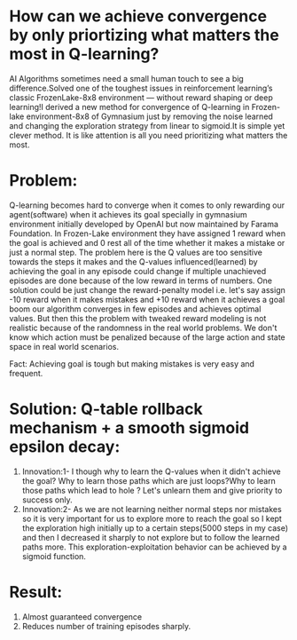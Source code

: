 # How can we achieve convergence by only priortizing what matters the most in Q-learning?
AI Algorithms sometimes need a small human touch to see a big difference.Solved one of the toughest issues in reinforcement learning’s classic FrozenLake-8x8 environment — without reward shaping or deep learning!I derived a new method for convergence of Q-learning in Frozen-lake environment-8x8 of Gymnasium just by removing the noise learned and changing the exploration strategy from linear to sigmoid.It is simple yet clever method. It is like attention is all you need prioritizing what matters the most.

# Problem:
Q-learning becomes hard to converge when it comes to only rewarding our agent(software) when it achieves its goal specially in gymnasium environment initially developed by OpenAI but now maintained by Farama Foundation. In Frozen-Lake environment they have assigned 1 reward when the goal is achieved and 0 rest all of the time whether it makes a mistake or just a normal step.  The problem here is the Q values are too sensitive towards the steps it makes and the Q-values influenced(learned) by achieving the goal in any episode could change if multiple unachieved episodes are done because of the low reward in terms of numbers. One solution could be just change the reward-penalty model i.e. let's say assign -10 reward when it makes mistakes and +10 reward when it achieves a goal boom our algorithm converges in few episodes and achieves optimal values. But then this the problem with tweaked reward modeling is not realistic because of the randomness in the real world problems. We don't know which action must be penalized because of the large action and state space in real world scenarios.

Fact: Achieving goal is tough but making mistakes is very easy and frequent.


# Solution: Q-table rollback mechanism + a smooth sigmoid epsilon decay:
 1. Innovation:1- I though why to learn the Q-values when it didn't achieve the goal? Why to learn those paths which are just loops?Why to learn those paths which lead to hole ? Let's unlearn them and give priority to success only.
 2. Innovation:2- As we are not learning neither normal steps nor mistakes so it is very important for us to explore more to reach the goal so I kept the exploration high initially up to a certain steps(5000 steps in my case) and then I decreased it sharply to not explore but to follow the learned paths more.
    This exploration-exploitation behavior can be achieved by a sigmoid function.
# Result:
 1. Almost guaranteed convergence
 2. Reduces number of training episodes sharply. 


